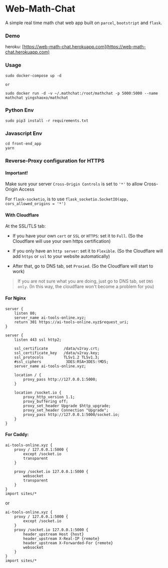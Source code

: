 # Web-Math-Chat
A simple real time math chat web app built on `parcel`, `bootstript` and `flask`.

### Demo
heroku: [https://web-math-chat.herokuapp.com](https://web-math-chat.herokuapp.com)

### Usage
```
sudo docker-compose up -d

or 

sudo docker run -d -v ~/.mathchat:/root/mathchat -p 5000:5000 --name mathchat yingshaoxo/mathchat
```

### Python Env
```
sudo pip3 install -r requirements.txt
```

### Javascript Env
```
cd front-end_app
yarn
```

### Reverse-Proxy configuration for HTTPS
#### Important!
Make sure your server `Cross-Origin Controls` is set to `'*'` to allow Cross-Origin Access

For `flask-socketio`, is to use `flask_socketio.SocketIO(app, cors_allowed_origins = '*')`

#### With Cloudflare
At the SSL/TLS tab:

* If you have your own `cert` or `SSL` or `HTTPS`: set it to `Full`. (So the Cloudflare will use your own https certification)

* If you only have an `http server`: set it to `Flexible`.  (So the Cloudflare will add `https` or `ssl` to your website automatically)

* After that, go to DNS tab, set `Proxied`. (So the Cloudflare will start to work)

> If you are not sure what you are doing, just go to DNS tab, set `DNS only`. (In this way, the cloudflare won't become a problem for you)

#### For Nginx
```
server {
    listen 80;
    server_name ai-tools-online.xyz;
    return 301 https://ai-tools-online.xyz$request_uri;
}

server {
    listen 443 ssl http2;

    ssl_certificate       /data/v2ray.crt;
    ssl_certificate_key   /data/v2ray.key;
    ssl_protocols         TLSv1.2 TLSv1.3;
    #ssl_ciphers           3DES:RSA+3DES:!MD5;
    server_name ai-tools-online.xyz;

    location / {
        proxy_pass http://127.0.0.1:5000;
    }

    location /socket.io {
        proxy_http_version 1.1;
        proxy_buffering off;
        proxy_set_header Upgrade $http_upgrade;
        proxy_set_header Connection "Upgrade";
        proxy_pass http://127.0.0.1:5000/socket.io;
    }
}
```

#### For Caddy:
```
ai-tools-online.xyz {
    proxy / 127.0.0.1:5000 {
        except /socket.io
        transparent
    }

    proxy /socket.io 127.0.0.1:5000 { 
        websocket 
        transparent
    } 
}
import sites/*
```

or

```
ai-tools-online.xyz {
    proxy / 127.0.0.1:5000 {
        except /socket.io
    }
    proxy /socket.io 127.0.0.1:5000 { 
        header_upstream Host {host} 
        header_upstream X-Real-IP {remote} 
        header_upstream X-Forwarded-For {remote} 
        websocket 
    } 
}
import sites/*
```
